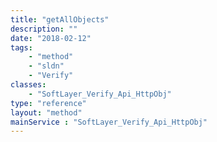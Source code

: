 ```yaml
---
title: "getAllObjects"
description: ""
date: "2018-02-12"
tags:
    - "method"
    - "sldn"
    - "Verify"
classes:
    - "SoftLayer_Verify_Api_HttpObj"
type: "reference"
layout: "method"
mainService : "SoftLayer_Verify_Api_HttpObj"
---
```

